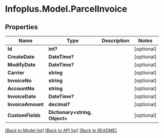 # Infoplus.Model.ParcelInvoice
## Properties

Name | Type | Description | Notes
------------ | ------------- | ------------- | -------------
**Id** | **int?** |  | [optional] 
**CreateDate** | **DateTime?** |  | [optional] 
**ModifyDate** | **DateTime?** |  | [optional] 
**Carrier** | **string** |  | [optional] 
**InvoiceNo** | **string** |  | [optional] 
**AccountNo** | **string** |  | [optional] 
**InvoiceDate** | **DateTime?** |  | [optional] 
**InvoiceAmount** | **decimal?** |  | [optional] 
**CustomFields** | **Dictionary&lt;string, Object&gt;** |  | [optional] 

[[Back to Model list]](../README.md#documentation-for-models) [[Back to API list]](../README.md#documentation-for-api-endpoints) [[Back to README]](../README.md)

